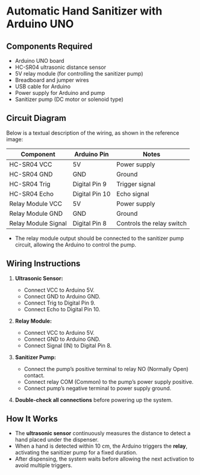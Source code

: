 # Automatic Hand Sanitizer with Arduino UNO



## Components Required

- Arduino UNO board
- HC-SR04 ultrasonic distance sensor
- 5V relay module (for controlling the sanitizer pump)
- Breadboard and jumper wires
- USB cable for Arduino
- Power supply for Arduino and pump
- Sanitizer pump (DC motor or solenoid type)

## Circuit Diagram

Below is a textual description of the wiring, as shown in the reference image:

| Component           | Arduino Pin         | Notes                        |
|---------------------|--------------------|------------------------------|
| HC-SR04 VCC         | 5V                 | Power supply                 |
| HC-SR04 GND         | GND                | Ground                       |
| HC-SR04 Trig        | Digital Pin 9      | Trigger signal               |
| HC-SR04 Echo        | Digital Pin 10     | Echo signal                  |
| Relay Module VCC    | 5V                 | Power supply                 |
| Relay Module GND    | GND                | Ground                       |
| Relay Module Signal | Digital Pin 8      | Controls the relay switch    |

- The relay module output should be connected to the sanitizer pump circuit, allowing the Arduino to control the pump.

## Wiring Instructions

1. **Ultrasonic Sensor:**
   - Connect VCC to Arduino 5V.
   - Connect GND to Arduino GND.
   - Connect Trig to Digital Pin 9.
   - Connect Echo to Digital Pin 10.

2. **Relay Module:**
   - Connect VCC to Arduino 5V.
   - Connect GND to Arduino GND.
   - Connect Signal (IN) to Digital Pin 8.

3. **Sanitizer Pump:**
   - Connect the pump’s positive terminal to relay NO (Normally Open) contact.
   - Connect relay COM (Common) to the pump’s power supply positive.
   - Connect pump’s negative terminal to power supply ground.

4. **Double-check all connections** before powering up the system.




## How It Works

- The **ultrasonic sensor** continuously measures the distance to detect a hand placed under the dispenser.
- When a hand is detected within 10 cm, the Arduino triggers the **relay**, activating the sanitizer pump for a fixed duration.
- After dispensing, the system waits before allowing the next activation to avoid multiple triggers.
